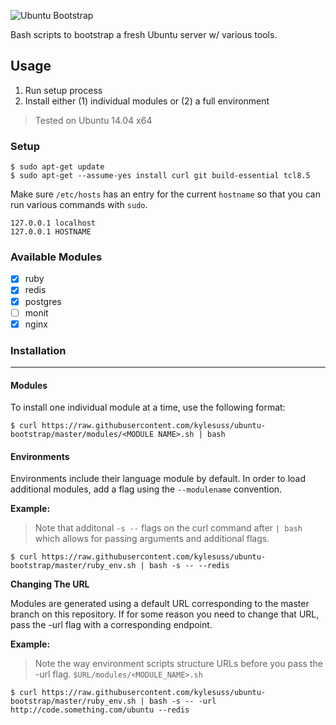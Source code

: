 ![Ubuntu Bootstrap](http://i.imgur.com/a5yWkkk.png)

Bash scripts to bootstrap a fresh Ubuntu server w/ various tools.

## Usage

1. Run setup process
2. Install either (1) individual modules or (2) a full environment

> Tested on Ubuntu 14.04 x64

### Setup

```shell
$ sudo apt-get update
$ sudo apt-get --assume-yes install curl git build-essential tcl8.5
```
Make sure `/etc/hosts` has an entry for the current `hostname` so that you can run various commands with `sudo`.

```shell
127.0.0.1 localhost
127.0.0.1 HOSTNAME
```

### Available Modules
- [x] ruby
- [x] redis
- [x] postgres
- [ ] monit
- [x] nginx

### Installation

***

#### Modules

To install one individual module at a time, use the following format:

```shell
$ curl https://raw.githubusercontent.com/kylesuss/ubuntu-bootstrap/master/modules/<MODULE NAME>.sh | bash
```

#### Environments

Environments include their language module by default. In order to load additional modules, add a flag using the `--modulename` convention. 

**Example:**

> Note that additonal `-s --` flags on the curl command after `| bash` which allows for passing arguments and additional flags. 

```shell
$ curl https://raw.githubusercontent.com/kylesuss/ubuntu-bootstrap/master/ruby_env.sh | bash -s -- --redis
```

**Changing The URL**

Modules are generated using a default URL corresponding to the master branch on this repository. If for some reason you need to change that URL, pass the -url flag with a corresponding endpoint.

**Example:**

> Note the way environment scripts structure URLs before you pass the -url flag. `$URL/modules/<MODULE_NAME>.sh`

```shell
$ curl https://raw.githubusercontent.com/kylesuss/ubuntu-bootstrap/master/ruby_env.sh | bash -s -- -url http://code.something.com/ubuntu --redis
```

